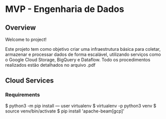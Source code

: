 # MVP - Engenharia de Dados


## Overview

Welcome to project! 

Este projeto tem como objetivo criar uma infraestrutura básica para coletar, armazenar e processar dados de forma escalável, utilizando serviços como o Google Cloud Storage, BigQuery e Dataflow.  Todo os procedimentos realizados estão detalhados no arquivo .pdf 

## Cloud Services





### Requirements

$ python3 -m pip install — user virtualenv
$ virtualenv -p python3 venv
$ source venv/bin/activate
$ pip install 'apache-beam[gcp]'



